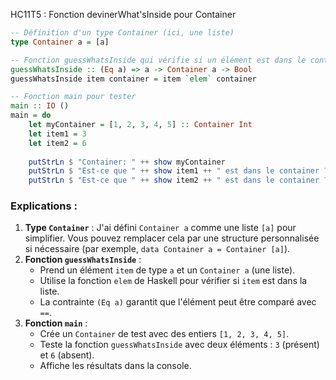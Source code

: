 HC11T5 : Fonction devinerWhat'sInside pour Container

```haskell
-- Définition d'un type Container (ici, une liste)
type Container a = [a]

-- Fonction guessWhatsInside qui vérifie si un élément est dans le container
guessWhatsInside :: (Eq a) => a -> Container a -> Bool
guessWhatsInside item container = item `elem` container

-- Fonction main pour tester
main :: IO ()
main = do
    let myContainer = [1, 2, 3, 4, 5] :: Container Int
    let item1 = 3
    let item2 = 6
    
    putStrLn $ "Container: " ++ show myContainer
    putStrLn $ "Est-ce que " ++ show item1 ++ " est dans le container ? " ++ show (guessWhatsInside item1 myContainer)
    putStrLn $ "Est-ce que " ++ show item2 ++ " est dans le container ? " ++ show (guessWhatsInside item2 myContainer)
```

### Explications :
1. **Type `Container`** : J'ai défini `Container a` comme une liste `[a]` pour simplifier. Vous pouvez remplacer cela par une structure personnalisée si nécessaire (par exemple, `data Container a = Container [a]`).
2. **Fonction `guessWhatsInside`** :
   - Prend un élément `item` de type `a` et un `Container a` (une liste).
   - Utilise la fonction `elem` de Haskell pour vérifier si `item` est dans la liste.
   - La contrainte `(Eq a)` garantit que l'élément peut être comparé avec `==`.
3. **Fonction `main`** :
   - Crée un `Container` de test avec des entiers `[1, 2, 3, 4, 5]`.
   - Teste la fonction `guessWhatsInside` avec deux éléments : `3` (présent) et `6` (absent).
   - Affiche les résultats dans la console.

